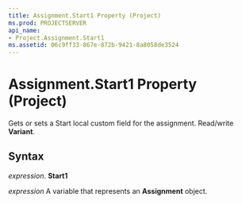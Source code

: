 ```yaml
---
title: Assignment.Start1 Property (Project)
ms.prod: PROJECTSERVER
api_name:
- Project.Assignment.Start1
ms.assetid: 06c9ff33-867e-872b-9421-8a8058de3524
---
```



# Assignment.Start1 Property (Project)

Gets or sets a Start local custom field for the assignment. Read/write  **Variant**.


## Syntax

 _expression_. **Start1**

 _expression_ A variable that represents an **Assignment** object.


